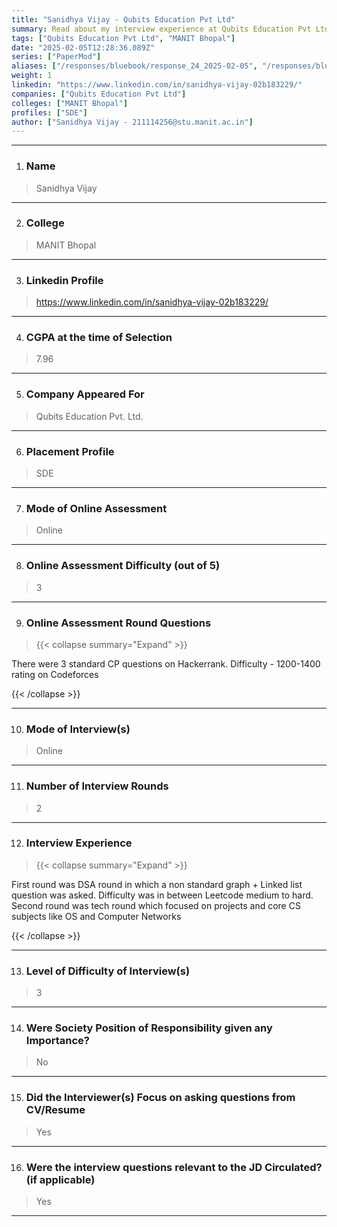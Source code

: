 ```yaml
---
title: "Sanidhya Vijay - Qubits Education Pvt Ltd"
summary: Read about my interview experience at Qubits Education Pvt Ltd
tags: ["Qubits Education Pvt Ltd", "MANIT Bhopal"]
date: "2025-02-05T12:28:36.089Z"
series: ["PaperMod"]
aliases: ["/responses/bluebook/response_24_2025-02-05", "/responses/bluebook/sanidhya-vijay-qubits-education-pvt.-ltd."]
weight: 1
linkedin: "https://www.linkedin.com/in/sanidhya-vijay-02b183229/"
companies: ["Qubits Education Pvt Ltd"]
colleges: ["MANIT Bhopal"]
profiles: ["SDE"]
author: ["Sanidhya Vijay - 211114256@stu.manit.ac.in"]
---
```

---
1. ### Name

> Sanidhya Vijay

---

2. ### College

> MANIT Bhopal

---

3. ### Linkedin Profile

> https://www.linkedin.com/in/sanidhya-vijay-02b183229/

---

4. ### CGPA at the time of Selection

> 7.96

---

5. ### Company Appeared For

> Qubits Education Pvt. Ltd.

---

6. ### Placement Profile

> SDE

---

7. ### Mode of Online Assessment

> Online

---

8. ### Online Assessment Difficulty (out of 5)

> 3

---

9. ### Online Assessment Round Questions

> {{< collapse summary="Expand" >}}

There were 3 standard CP questions on Hackerrank.
Difficulty - 1200-1400 rating on Codeforces

{{< /collapse >}}

---

10. ### Mode of Interview(s)

> Online

---

11. ### Number of Interview Rounds

> 2

---

12. ### Interview Experience

> {{< collapse summary="Expand" >}}

First round was DSA round in which a non standard graph + Linked list question was asked. Difficulty was in between Leetcode medium to hard.
Second round was tech round which focused on projects and core CS subjects like OS and Computer Networks

{{< /collapse >}}

---

13. ### Level of Difficulty of Interview(s)

> 3

---

14. ### Were Society Position of Responsibility given any Importance?

> No

---

15. ### Did the Interviewer(s) Focus on asking questions from CV/Resume

> Yes

---

16. ### Were the interview questions relevant to the JD Circulated? (if applicable)

> Yes

---

